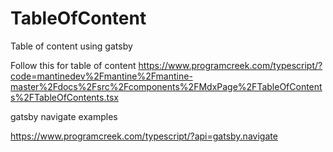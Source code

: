 # TableOfContent
Table of content using gatsby

Follow this for table of content
https://www.programcreek.com/typescript/?code=mantinedev%2Fmantine%2Fmantine-master%2Fdocs%2Fsrc%2Fcomponents%2FMdxPage%2FTableOfContents%2FTableOfContents.tsx


gatsby navigate examples

https://www.programcreek.com/typescript/?api=gatsby.navigate
